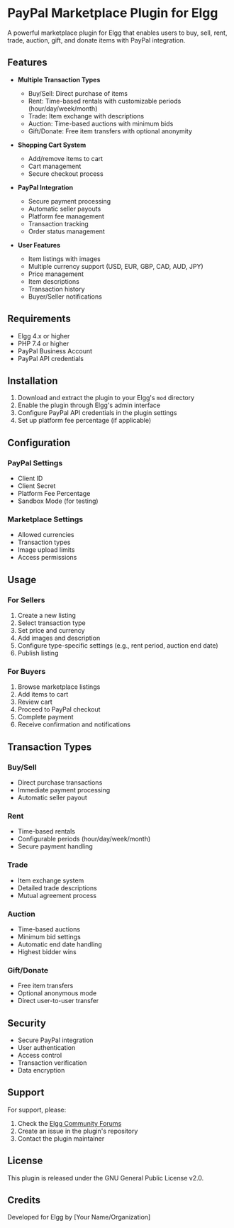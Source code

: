 # PayPal Marketplace Plugin for Elgg

A powerful marketplace plugin for Elgg that enables users to buy, sell, rent, trade, auction, gift, and donate items with PayPal integration.

## Features

- **Multiple Transaction Types**
  - Buy/Sell: Direct purchase of items
  - Rent: Time-based rentals with customizable periods (hour/day/week/month)
  - Trade: Item exchange with descriptions
  - Auction: Time-based auctions with minimum bids
  - Gift/Donate: Free item transfers with optional anonymity

- **Shopping Cart System**
  - Add/remove items to cart
  - Cart management
  - Secure checkout process

- **PayPal Integration**
  - Secure payment processing
  - Automatic seller payouts
  - Platform fee management
  - Transaction tracking
  - Order status management

- **User Features**
  - Item listings with images
  - Multiple currency support (USD, EUR, GBP, CAD, AUD, JPY)
  - Price management
  - Item descriptions
  - Transaction history
  - Buyer/Seller notifications

## Requirements

- Elgg 4.x or higher
- PHP 7.4 or higher
- PayPal Business Account
- PayPal API credentials

## Installation

1. Download and extract the plugin to your Elgg's `mod` directory
2. Enable the plugin through Elgg's admin interface
3. Configure PayPal API credentials in the plugin settings
4. Set up platform fee percentage (if applicable)

## Configuration

### PayPal Settings
- Client ID
- Client Secret
- Platform Fee Percentage
- Sandbox Mode (for testing)

### Marketplace Settings
- Allowed currencies
- Transaction types
- Image upload limits
- Access permissions

## Usage

### For Sellers
1. Create a new listing
2. Select transaction type
3. Set price and currency
4. Add images and description
5. Configure type-specific settings (e.g., rent period, auction end date)
6. Publish listing

### For Buyers
1. Browse marketplace listings
2. Add items to cart
3. Review cart
4. Proceed to PayPal checkout
5. Complete payment
6. Receive confirmation and notifications

## Transaction Types

### Buy/Sell
- Direct purchase transactions
- Immediate payment processing
- Automatic seller payout

### Rent
- Time-based rentals
- Configurable periods (hour/day/week/month)
- Secure payment handling

### Trade
- Item exchange system
- Detailed trade descriptions
- Mutual agreement process

### Auction
- Time-based auctions
- Minimum bid settings
- Automatic end date handling
- Highest bidder wins

### Gift/Donate
- Free item transfers
- Optional anonymous mode
- Direct user-to-user transfer

## Security

- Secure PayPal integration
- User authentication
- Access control
- Transaction verification
- Data encryption

## Support

For support, please:
1. Check the [Elgg Community Forums](https://elgg.org/discussion)
2. Create an issue in the plugin's repository
3. Contact the plugin maintainer

## License

This plugin is released under the GNU General Public License v2.0.

## Credits

Developed for Elgg by [Your Name/Organization]

